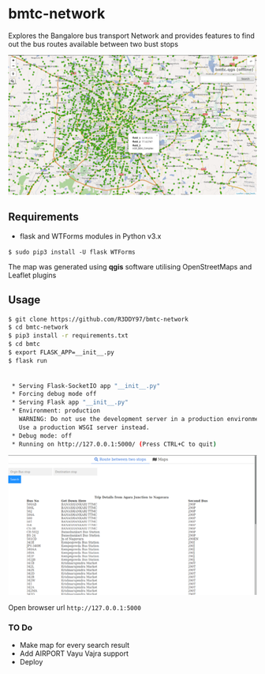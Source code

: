 # bmtc-network
Explores the Bangalore bus transport Network and provides features 
to find out the bus routes  available between two bust stops


![BMTC-Netowork Map](https://raw.githubusercontent.com/R3DDY97/bmtc-network/master/pics/2018-05-15-002804_1366x768_scrot.png)


## Requirements

- flask and WTForms modules in Python v3.x

`$ sudo pip3 install -U flask WTForms`


The map was generated using **qgis** software utilising OpenStreetMaps and Leaflet plugins


## Usage
```bash
$ git clone https://github.com/R3DDY97/bmtc-network
$ cd bmtc-network
$ pip3 install -r requirements.txt
$ cd bmtc
$ export FLASK_APP=__init__.py
$ flask run


 * Serving Flask-SocketIO app "__init__.py"
 * Forcing debug mode off
 * Serving Flask app "__init__.py"
 * Environment: production
   WARNING: Do not use the development server in a production environment.
   Use a production WSGI server instead.
 * Debug mode: off
 * Running on http://127.0.0.1:5000/ (Press CTRL+C to quit)
```
![BMTC-Search Result](https://raw.githubusercontent.com/R3DDY97/bmtc-network/master/pics/2018-05-16-024953_1366x768_scrot.png)


Open browser url `http://127.0.0.1:5000`

### TO Do
* Make map for every search result
* Add AIRPORT Vayu Vajra support
* Deploy



